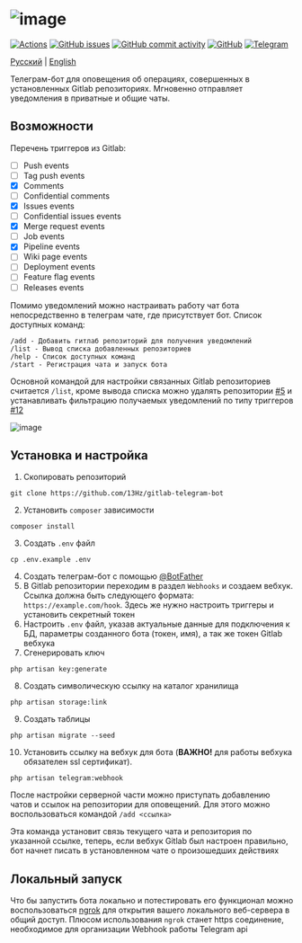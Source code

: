 # ![image](https://user-images.githubusercontent.com/39442071/234793633-dc38d35e-6b8e-420a-92b6-744efb69eb80.png)
[![Actions](https://img.shields.io/github/actions/workflow/status/13Hz/gitlab-telegram-bot/tests.yaml?label=Tests)](https://github.com/13Hz/gitlab-telegram-bot/actions)
[![GitHub issues](https://img.shields.io/github/issues-raw/13Hz/gitlab-telegram-bot)](https://github.com/13Hz/gitlab-telegram-bot/issues)
[![GitHub commit activity](https://img.shields.io/github/commit-activity/m/13Hz/gitlab-telegram-bot)](https://github.com/13Hz/gitlab-telegram-bot/commits/main)
[![GitHub](https://img.shields.io/github/license/13Hz/gitlab-telegram-bot)](https://github.com/13Hz/gitlab-telegram-bot/blob/main/LICENSE)
[![Telegram](https://img.shields.io/static/v1?label=telegram&message=@not1s_bot&color=279fda)](https://t.me/not1s_bot)

[Русский](https://github.com/13Hz/gitlab-telegram-bot/blob/main/README.md) | [English](https://github.com/13Hz/gitlab-telegram-bot/blob/main/README.eng.md)

Телеграм-бот для оповещения об операциях, совершенных в установленных Gitlab репозиториях. Мгновенно отправляет уведомления в приватные и общие чаты.

## Возможности

Перечень триггеров из Gitlab:
- [ ] Push events
- [ ] Tag push events
- [X] Comments
- [ ] Confidential comments
- [X] Issues events
- [ ] Confidential issues events
- [X] Merge request events
- [ ] Job events
- [X] Pipeline events
- [ ] Wiki page events
- [ ] Deployment events
- [ ] Feature flag events
- [ ] Releases events

Помимо уведомлений можно настраивать работу чат бота непосредственно в телеграм чате, где присутствует бот.
Список доступных команд:
```
/add - Добавить гитлаб репозиторий для получения уведомлений
/list - Вывод списка добавленных репозиториев
/help - Список доступных команд
/start - Регистрация чата и запуск бота
```
Основной командой для настройки связанных Gitlab репозиториев считается `/list`, кроме вывода списка можно удалять репозитории [#5](https://github.com/13Hz/gitlab-telegram-bot/pull/5) и устанавливать фильтрацию получаемых уведомлений по типу триггеров [#12](https://github.com/13Hz/gitlab-telegram-bot/pull/12)

![image](https://user-images.githubusercontent.com/39442071/234793687-73655f61-8bc2-4365-8d9f-f0f338c8fb11.png)

## Установка и настройка

1. Скопировать репозиторий
```
git clone https://github.com/13Hz/gitlab-telegram-bot
```
2. Установить `composer` зависимости
```
composer install
```
3. Создать `.env` файл
```
cp .env.example .env
```
4. Создать телеграм-бот с помощью [@BotFather](https://t.me/BotFather)
5. В Gitlab репозитории переходим в раздел `Webhooks` и создаем вебхук. Ссылка должна быть следующего формата: `https://example.com/hook`. 
Здесь же нужно настроить триггеры и установить секретный токен
6. Настроить `.env` файл, указав актуальные данные для подключения к БД, параметры созданного бота (токен, имя), а так же токен Gitlab вебхука
7. Сгенерировать ключ
```
php artisan key:generate
```
8. Создать символическую ссылку на каталог хранилища
```
php artisan storage:link
```
9. Создать таблицы
```
php artisan migrate --seed
```
10. Установить ссылку на вебхук для бота (**ВАЖНО!** для работы вебхука обязателен ssl сертификат).
```
php artisan telegram:webhook
```

После настройки серверной части можно приступать добавлению чатов и ссылок на репозитории для оповещений. Для этого можно воспользоваться командой `/add <ссылка>`

Эта команда установит связь текущего чата и репозитория по указанной ссылке, теперь, если вебхук Gitlab был настроен правильно, бот начнет писать в установленном чате о произошедших действиях

## Локальный запуск

Что бы запустить бота локально и потестировать его функционал можно воспользоваться [ngrok](https://ngrok.com/) для открытия вашего локального веб-сервера в общий доступ. Плюсом использования `ngrok` станет https соединение, необходимое для организации Webhook работы Telegram api
